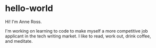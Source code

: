 # hello-world

Hi! I'm Anne Ross. 

I'm working on learning to code to make myself a more competitive job applicant in the tech writing market. I like to read, work out, drink coffee, and meditate. 
